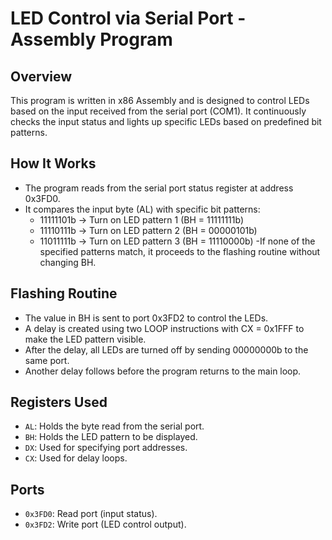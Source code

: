 # LED Control via Serial Port - Assembly Program

## Overview
This program is written in x86 Assembly and is designed to control LEDs based on the input received from the serial port (COM1). It continuously checks the input status and lights up specific LEDs based on predefined bit patterns.

## How It Works
- The program reads from the serial port status register at address 0x3FD0.
- It compares the input byte (AL) with specific bit patterns:
  - 11111101b → Turn on LED pattern 1 (BH = 11111111b)
  - 11110111b → Turn on LED pattern 2 (BH = 00000101b)
  - 11011111b → Turn on LED pattern 3 (BH = 11110000b)
-If none of the specified patterns match, it proceeds to the flashing routine without changing BH.

## Flashing Routine
- The value in BH is sent to port 0x3FD2 to control the LEDs.
- A delay is created using two LOOP instructions with CX = 0x1FFF to make the LED pattern visible.
- After the delay, all LEDs are turned off by sending 00000000b to the same port.
- Another delay follows before the program returns to the main loop.

## Registers Used
- `AL`: Holds the byte read from the serial port.
- `BH`: Holds the LED pattern to be displayed.
- `DX`: Used for specifying port addresses.
- `CX`: Used for delay loops.
  
## Ports
- `0x3FD0`: Read port (input status).
- `0x3FD2`: Write port (LED control output).
